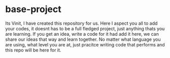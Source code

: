 # base-project
Its Vinit, I have created this repository for us. Here I aspect you all to add your codes, it doesnt has to be a full fledged project, just anything thats you are learning.
If you get an idea, write a code for it had add it here, we can share our ideas that way and learn together.
No matter what language you are using, what level you are at, just pracitce writing code that performs and this repo will be here for it.
